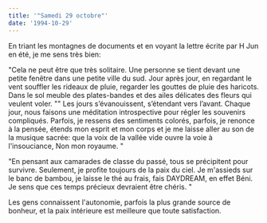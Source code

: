 ```yaml
---
title: '"Samedi 29 octobre"'
date: '1994-10-29'
---
```


En triant les montagnes de documents et en voyant la lettre écrite par H Jun en été, je me sens très bien:

"Cela ne peut être que très solitaire. Une personne se tient devant une petite fenêtre dans une petite ville du sud. Jour après jour, en regardant le vent souffler les rideaux de pluie, regarder les gouttes de pluie des haricots. Dans le sol meuble des plates-bandes et des ailes délicates des fleurs qui veulent voler. "" Les jours s’évanouissent, s’étendant vers l’avant. Chaque jour, nous faisons une méditation introspective pour régler les souvenirs compliqués. Parfois, je ressens des sentiments colorés, parfois, je renonce à la pensée, étends mon esprit et mon corps et je me laisse aller au son de la musique sacrée: que la voix de la vallée vide ouvre la voie à l'insouciance, Non mon royaume. "

"En pensant aux camarades de classe du passé, tous se précipitent pour survivre. Seulement, je profite toujours de la paix du ciel. Je m'assieds sur le banc de bambou, je laisse le thé au frais, fais DAYDREAM, en effet Béni. Je sens que ces temps précieux devraient être chéris. "

Les gens connaissent l'autonomie, parfois la plus grande source de bonheur, et la paix intérieure est meilleure que toute satisfaction.

